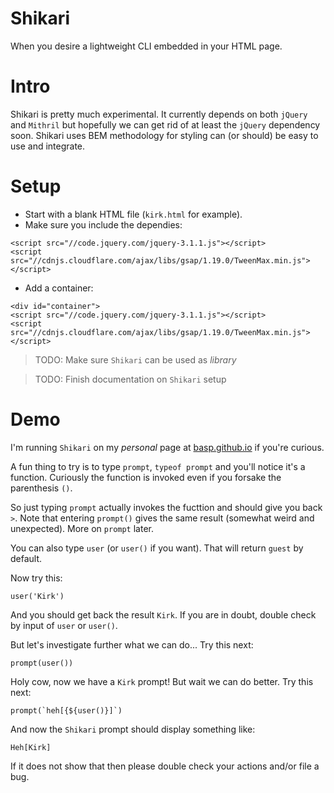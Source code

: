 # Shikari
When you desire a lightweight CLI embedded in your HTML page.

# Intro
Shikari is pretty much experimental. It currently depends on both 
`jQuery` and `Mithril` but hopefully we can get rid of at least the 
`jQuery` dependency soon. Shikari uses BEM methodology for styling
can (or should) be easy to use and integrate.

# Setup
* Start with a blank HTML file (`kirk.html` for example).
* Make sure you include the dependies: 
```
<script src="//code.jquery.com/jquery-3.1.1.js"></script>
<script src="//cdnjs.cloudflare.com/ajax/libs/gsap/1.19.0/TweenMax.min.js"></script>
```

* Add a container:
```
<div id="container">
<script src="//code.jquery.com/jquery-3.1.1.js"></script>
<script src="//cdnjs.cloudflare.com/ajax/libs/gsap/1.19.0/TweenMax.min.js"></script>
```

> TODO: Make sure `Shikari` can be used as *library*

> TODO: Finish documentation on `Shikari` setup 

# Demo
I'm running `Shikari` on my *personal* page at [basp.github.io](https://basp.github.io) if you're curious.

A fun thing to try is to type `prompt`, `typeof prompt` and you'll notice it's a function. Curiously
the function is invoked even if you forsake the parenthesis `()`. 

So just typing `prompt` actually invokes the fucttion and should give you back `>`. Note that entering 
`prompt()` gives the same result (somewhat weird and unexpected). More on `prompt` later.

You can also type `user` (or `user()` if you want). That will return `guest` by default.

Now try this:

    user('Kirk')

And you should get back the result `Kirk`. If you are in doubt, double check by input of `user`
or `user()`.

But let's investigate further what we can do... Try this next:

    prompt(user())

Holy cow, now we have a `Kirk` prompt! But wait we can do better. Try this next:

    prompt(`heh[{${user()}]`)

And now the `Shikari` prompt should display something like: 

`Heh[Kirk]` 

If it does not show that then please double check your actions and/or file a bug.